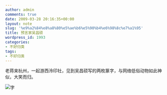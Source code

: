 ```yaml
---
author: admin
comments: true
date: 2009-03-28 20:16:35+00:00
layout: note
slug: '%e9%a2%84%e8%a8%80%e5%ae%b6%e5%90%b4%e6%98%8c%e7%a1%95'
title: 预言家吴昌硕
wordpress_id: 1993
categories:
- 不好归类
tags:
- 不好归类
---
```


老蒋来杭州，一起游西泠印社，见到吴昌硕写的两枚篆字，与网络低俗动物如此神似，大笑而归。

![字](http://farm4.static.flickr.com/3643/3393286496_dbbdccc947.jpg?v=0)
